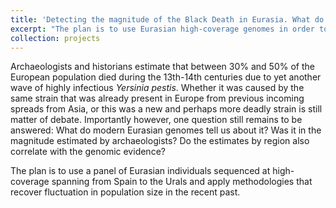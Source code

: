 ```yaml
---
title: 'Detecting the magnitude of the Black Death in Eurasia. What do the genomes tell?'
excerpt: "The plan is to use Eurasian high-coverage genomes in order to detect the footprint of the 13th-14th centuries Black death in Europe"
collection: projects
---
```


Archaeologists and historians estimate that between 30% and 50% of the European population died during the 13th-14th centuries due to yet another wave of highly infectious _Yersinia pestis_. Whether it was caused by the same strain that was already present in Europe from previous incoming spreads from Asia, or this was a new and perhaps more deadly strain is still matter of debate. Importantly however, one question still remains to be answered: What do modern Eurasian genomes tell us about it? Was it in the magnitude estimated by archaeologists? Do the estimates by region also correlate with the genomic evidence?

The plan is to use a panel of Eurasian individuals sequenced at high-coverage spanning from Spain to the Urals and apply methodologies that recover fluctuation in population size in the recent past. 

